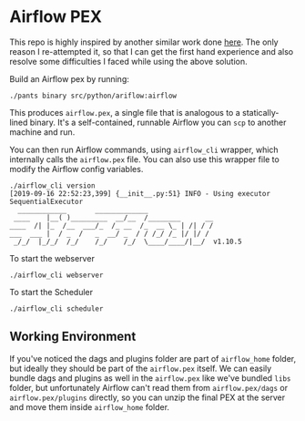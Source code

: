 # Airflow PEX

This repo is highly inspired by another similar work done [here](https://github.com/traviscrawford/airflow-pex-example). 
The only reason I re-attempted it, so that I can get the first hand experience and also resolve some difficulties I 
faced while using the above solution. 

Build an Airflow pex by running:

```$xslt
./pants binary src/python/ariflow:airflow
``` 

This produces `airflow.pex`, a single file that is analogous to a
statically-lined binary. It's a self-contained, runnable Airflow you can
`scp` to another machine and run.

You can then run Airflow commands, using `airflow_cli` wrapper, which internally calls the `airflow.pex` file. You can 
also use this wrapper file to modify the Airflow config variables. 

```$xslt
./airflow_cli version
[2019-09-16 22:52:23,399] {__init__.py:51} INFO - Using executor SequentialExecutor
  ____________       _____________
 ____    |__( )_________  __/__  /________      __
____  /| |_  /__  ___/_  /_ __  /_  __ \_ | /| / /
___  ___ |  / _  /   _  __/ _  / / /_/ /_ |/ |/ /
 _/_/  |_/_/  /_/    /_/    /_/  \____/____/|__/  v1.10.5
```

To start the webserver
```$xslt
./airflow_cli webserver
```

To start the Scheduler
```$xslt
./airflow_cli scheduler
```

## Working Environment

If you've noticed the dags and plugins folder are part of `airflow_home` folder, but ideally they should be part of 
the `airflow.pex` itself. We can easily bundle dags and plugins as well in the `airflow.pex` like we've bundled `libs` 
folder, but unfortunately Airflow can't read them from `airflow.pex/dags` or `airflow.pex/plugins` directly, so  you can 
unzip the final PEX at the server and move them inside `airflow_home` folder. 
